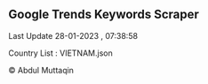 

## Google Trends Keywords Scraper 
 
Last Update 28-01-2023 , 07:38:58

Country List :
VIETNAM.json



© Abdul Muttaqin 
